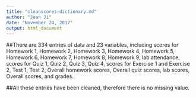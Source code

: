 ```yaml
---
title: "cleanscores-dictionary.md"
author: "Jean Ji"
date: "November 24, 2017"
output: html_document
---
```


##There are 334 entries of data and 23 variables, including scores for Homework 1, Homework 2, Homework 3, Homework 4, Homework 5, Homework 6, Homework 7, Homework 8, Homework 9, lab attendance, scores for Quiz 1, Quiz 2, Quiz 3, Quiz 4, scores for Exercise 1 and Exercise 2, Test 1, Test 2, Overall homework scores, Overall quiz scores, lab scores, Overall scores, and grades.

##All these entries have been cleaned, therefore there is no missing value. 

